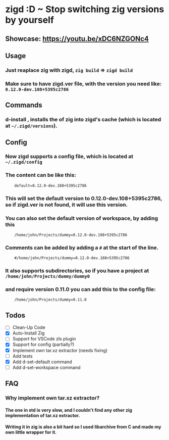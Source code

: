 # zigd :D ~ Stop switching zig versions by yourself

## Showcase: https://youtu.be/xDC6NZGONc4

## Usage

### Just reaplace zig with zigd, `zig build` => `zigd build`
### Make sure to have zigd.ver file, with the version you need like: `0.12.0-dev.108+5395c2786`

## Commands

### d-install <Version>, installs the <Version> of zig into zigd's cache (which is located at `~/.zigd/versions`).

## Config

### Now zigd supports a config file, which is located at `~/.zigd/config`
### The content can be like this:
```
    default=0.12.0-dev.108+5395c2786
```
### This will set the default version to 0.12.0-dev.108+5395c2786, so if zigd.ver is not found, it will use this version.
### You can also set the default version of workspace, by adding this
```
    /home/john/Projects/dummy=0.12.0-dev.108+5395c2786
```
### Comments can be added by adding a `#` at the start of the line.
```
    #/home/john/Projects/dummy=0.12.0-dev.108+5395c2786
```
### It also supports subdirectories, so if you have a project at `/home/john/Projects/dummy/dummy0`
### and require version 0.11.0 you can add this to the config file:
```
    /home/john/Projects/dummy=0.11.0
```

## Todos

- [ ] Clean-Up Code
- [x] Auto-Install Zig
- [ ] Support for VSCode zls plugin
- [x] Support for config (partially?)
- [x] Implement own tar.xz extractor (needs fixing)
- [ ] Add tests
- [x] Add d-set-default command
- [ ] Add d-set-workspace command

## FAQ

### Why implement own tar.xz extractor?
#### The one in std is very slow, and I couldn't find any other zig implementation of tar.xz extractor.
#### Writing it in zig is also a bit hard so I used libarchive from C and made my own little wrapper for it.